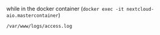 while in the docker container (`docker exec -it nextcloud-aio.mastercontainer`)

```
/var/www/logs/access.log
```
